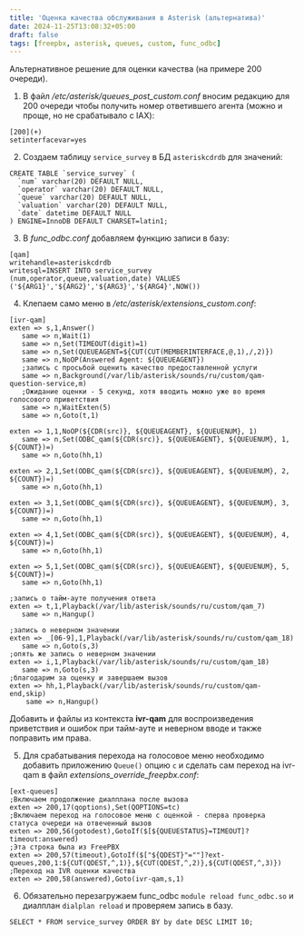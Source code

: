 ```yaml
---
title: 'Оценка качества обслуживания в Asterisk (альтернатива)'
date: 2024-11-25T13:08:32+05:00
draft: false
tags: [freepbx, asterisk, queues, custom, func_odbc]
---
```


Альтернативное решение для оценки качества (на примере 200 очереди).

1. В файл */etc/asterisk/queues_post_custom.conf* вносим редакцию для 200 очереди чтобы получить номер ответившего агента (можно и проще, но не срабатывало с IAX):
```
[200](+)
setinterfacevar=yes
```
2. Создаем таблицу `service_survey` в БД `asteriskcdrdb` для значений:
```
CREATE TABLE `service_survey` (
  `num` varchar(20) DEFAULT NULL,
  `operator` varchar(20) DEFAULT NULL,
  `queue` varchar(20) DEFAULT NULL,
  `valuation` varchar(20) DEFAULT NULL,
  `date` datetime DEFAULT NULL
) ENGINE=InnoDB DEFAULT CHARSET=latin1;
```

3. В *func_odbc.conf* добавляем функцию записи в базу:

```
[qam]
writehandle=asteriskcdrdb
writesql=INSERT INTO service_survey (num,operator,queue,valuation,date) VALUES ('${ARG1}','${ARG2}','${ARG3}','${ARG4}',NOW())
```

4. Клепаем само меню в */etc/asterisk/extensions_custom.conf*:
```
[ivr-qam]
exten => s,1,Answer()
   same => n,Wait(1)
   same => n,Set(TIMEOUT(digit)=1)
   same => n,Set(QUEUEAGENT=${CUT(CUT(MEMBERINTERFACE,@,1),/,2)})
   same => n,NoOP(Answered Agent: ${QUEUEAGENT})
   ;запись с просьбой оценить качество предоставленной услуги
   same => n,Background(/var/lib/asterisk/sounds/ru/custom/qam-question-service,m)
   ;Ожидание оценки - 5 секунд, хотя вводить можно уже во время голосового приветствия
   same => n,WaitExten(5)
   same => n,Goto(t,1)

exten => 1,1,NoOP(${CDR(src)}, ${QUEUEAGENT}, ${QUEUENUM}, 1)
   same => n,Set(ODBC_qam(${CDR(src)}, ${QUEUEAGENT}, ${QUEUENUM}, 1, ${COUNT})=)
   same => n,Goto(hh,1)

exten => 2,1,Set(ODBC_qam(${CDR(src)}, ${QUEUEAGENT}, ${QUEUENUM}, 2, ${COUNT})=)
   same => n,Goto(hh,1)

exten => 3,1,Set(ODBC_qam(${CDR(src)}, ${QUEUEAGENT}, ${QUEUENUM}, 3, ${COUNT})=)
   same => n,Goto(hh,1)

exten => 4,1,Set(ODBC_qam(${CDR(src)}, ${QUEUEAGENT}, ${QUEUENUM}, 4, ${COUNT})=)
   same => n,Goto(hh,1)

exten => 5,1,Set(ODBC_qam(${CDR(src)}, ${QUEUEAGENT}, ${QUEUENUM}, 5, ${COUNT})=)
   same => n,Goto(hh,1)

;запись о тайм-ауте получения ответа
exten => t,1,Playback(/var/lib/asterisk/sounds/ru/custom/qam_7)
   same => n,Hangup()

;запись о неверном значении
exten => _[06-9],1,Playback(/var/lib/asterisk/sounds/ru/custom/qam_18)
   same => n,Goto(s,3)
;опять же запись о неверном значении
exten => i,1,Playback(/var/lib/asterisk/sounds/ru/custom/qam_18)
   same => n,Goto(s,3)
;благодарим за оценку и завершаем вызов
exten => hh,1,Playback(/var/lib/asterisk/sounds/ru/custom/qam-end,skip)
    same => n,Hangup()
```
Добавить и файлы из контекста **ivr-qam** для воспроизведения приветствия и ошибок при тайм-ауте и неверном вводе и также поправить им права.

5. Для срабатывания перехода на голосовое меню необходимо добавить приложению `Queue()` опцию `c` и сделать сам переход на ivr-qam в файл *extensions_override_freepbx.conf*:
```
[ext-queues]
;Включаем продолжение диалплана после вызова
exten => 200,17(qoptions),Set(QOPTIONS=tc)
;Включаем переход на голосовое меню с оценкой - сперва проверка статуса очереди на отвеченный вызов
exten => 200,56(gotodest),GotoIf($[${QUEUESTATUS}=TIMEOUT]?timeout:answered)
;Эта строка была из FreePBX
exten => 200,57(timeout),GotoIf($["${QDEST}"=""]?ext-queues,200,1:${CUT(QDEST,^,1)},${CUT(QDEST,^,2)},${CUT(QDEST,^,3)})
;Переход на IVR оценки качества
exten => 200,58(answered),Goto(ivr-qam,s,1)
```

6. Обязательно перезагружаем func_odbc `module reload func_odbc.so` и диалплан `dialplan reload` и проверяем запись в базу.
```
SELECT * FROM service_survey ORDER BY by date DESC LIMIT 10;
```